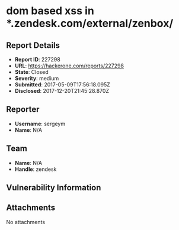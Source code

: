 # dom based xss in *.zendesk.com/external/zenbox/

## Report Details
- **Report ID**: 227298
- **URL**: https://hackerone.com/reports/227298
- **State**: Closed
- **Severity**: medium
- **Submitted**: 2017-05-09T17:56:18.095Z
- **Disclosed**: 2017-12-20T21:45:28.870Z

## Reporter
- **Username**: sergeym
- **Name**: N/A

## Team
- **Name**: N/A
- **Handle**: zendesk

## Vulnerability Information


## Attachments
No attachments
